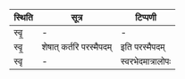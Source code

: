 | स्थिति | सूत्र | टिप्पणी |
| ----- | ------- | ------ |
| स्वृ॒ | - | - |
| स्वृ॒ | शेषात् कर्तरि परस्मैपदम् | इति परस्मैपदम् |
| स्वृ | - | स्वरभेदमात्रालोपः |
